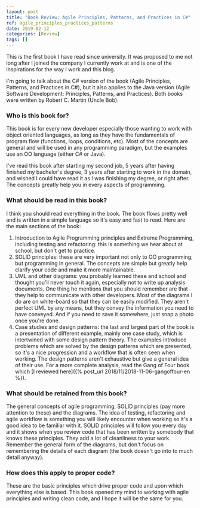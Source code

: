 ```yaml
---
layout: post
title: "Book Review: Agile Principles, Patterns, and Practices in C#"
ref: agile_principles_practices_patterns
date: 2019-02-12
categories: [Review]
tags: []
---
```

This is the first book I have read since university. It was proposed to me not long after I joined the company I currently work at and is one of the inspirations for the way I work and this blog.

I'm going to talk about the C# version of the book (Agile Principles, Patterns, and Practices in C#), but it also applies to the Java version (Agile Software Development: Principles, Patterns, and Practices). Both books were written by Robert C. Martin (Uncle Bob).

### Who is this book for?
This book is for every new developer especially those wanting to work with object oriented languages, as long as they have the fundamentals of program flow (functions, loops, conditions, etc). Most of the concepts are general and will be used in any programming paradigm, but the examples use an OO language (either C# or Java). 

I've read this book after starting my second job, 5 years after having finished my bachelor's degree, 3 years after starting to work in the domain, and wished I could have read it as I was finishing my degree, or right after. The concepts greatly help you in every aspects of programming.

### What should be read in this book?
I think you should read everything in the book. The book flows pretty well and is written in a simple language so it's easy and fast to read. Here are the main sections of the book:
1. Introduction to Agile Programming principles and Extreme Programming, including testing and refactoring: this is something we hear about at school, but don't get to practice.
2. SOLID principles: these are very important not only to OO programming, but programming in general. The concepts are simple but greatly help clarify your code and make it more maintainable.
3. UML and other diagrams: you probably learned these and school and thought you'll never touch it again, especially not to write up analysis documents. One thing he mentions that you should remember are that they help to communicate with other developers. Most of the diagrams I do are on white-board so that they can be easily modified. They aren't perfect UML by any means, but they convey the information you need to have conveyed. And if you need to save it somewhere, just snap a photo once you're done.
4. Case studies and design patterns: the last and largest part of the book is a presentation of different example, mainly one case study, which is intertwined with some design pattern theory. The examples introduce problems which are solved by the design patterns which are presented, so it's a nice progression and a workflow that is often seen when working. The design patterns aren't exhaustive but give a general idea of their use. For a more complete analysis, read the Gang of Four book which [I reviewed here]({% post_url 2018/11/2018-11-06-gangoffour-en %}).

### What should be retained from this book?
The general concepts of agile programming, SOLID principles (pay more attention to these) and the diagrams.
The idea of testing, refactoring and agile workflow is something you will likely encounter when working so it's a good idea to be familiar with it. 
SOLID principles will follow you every day and it shows when you review code that has been written by somebody that knows these principles. They add a lot of cleanliness to your work.
Remember the general form of the diagrams, but don't focus on remembering the details of each diagram (the book doesn't go into to much detail anyway). 

### How does this apply to proper code?
These are the basic principles which drive proper code and upon which everything else is based. This book opened my mind to working with agile principles and writing clean code, and I hope it will be the same for you.
